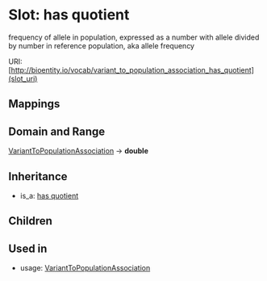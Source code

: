# Slot: has quotient


frequency of allele in population, expressed as a number with allele divided by number in reference population, aka allele frequency

URI: [http://bioentity.io/vocab/variant_to_population_association_has_quotient](slot_uri)
## Mappings

## Domain and Range

[VariantToPopulationAssociation](VariantToPopulationAssociation.md) -> **double**
## Inheritance

 *  is_a: [has quotient](has_quotient.md)
## Children

## Used in

 *  usage: [VariantToPopulationAssociation](VariantToPopulationAssociation.md)
